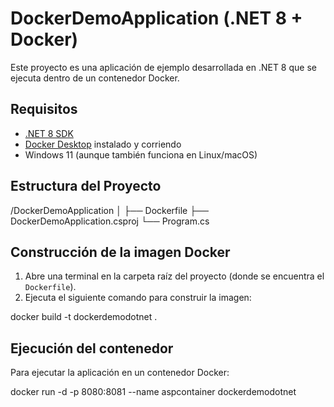 #  DockerDemoApplication (.NET 8 + Docker)

Este proyecto es una aplicación de ejemplo desarrollada en .NET 8 que se ejecuta dentro de un contenedor Docker.

##  Requisitos

- [.NET 8 SDK](https://dotnet.microsoft.com/en-us/download/dotnet/8.0)
- [Docker Desktop](https://www.docker.com/products/docker-desktop/) instalado y corriendo
- Windows 11 (aunque también funciona en Linux/macOS)

##  Estructura del Proyecto

/DockerDemoApplication 
│ 
├── Dockerfile 
├── DockerDemoApplication.csproj 
└── Program.cs

##  Construcción de la imagen Docker

1. Abre una terminal en la carpeta raíz del proyecto (donde se encuentra el `Dockerfile`).
2. Ejecuta el siguiente comando para construir la imagen:


docker build -t dockerdemodotnet .

## Ejecución del contenedor
Para ejecutar la aplicación en un contenedor Docker:

docker run -d -p 8080:8081 --name aspcontainer dockerdemodotnet
